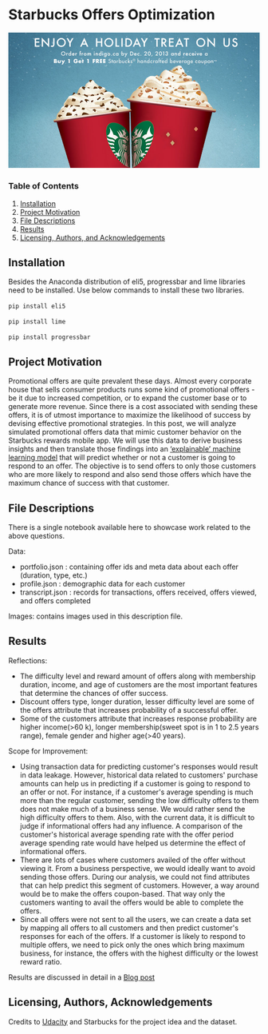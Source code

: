 # Starbucks Offers Optimization
![cover image](images/starbucks_cover_image.jpg)

### Table of Contents

1. [Installation](#installation)
2. [Project Motivation](#motivation)
3. [File Descriptions](#files)
4. [Results](#results)
5. [Licensing, Authors, and Acknowledgements](#licensing)

## Installation <a name="installation"></a>

Besides the Anaconda distribution of eli5, progressbar and lime libraries need to be installed.
Use below commands to install these two libraries.

`pip install eli5`

`pip install lime`

`pip install progressbar`


## Project Motivation<a name="motivation"></a>

Promotional offers are quite prevalent these days. Almost every corporate house that sells consumer products runs some kind of promotional offers -be it due to increased competition, or to expand the customer base or to generate more revenue. Since there is a cost associated with sending these offers, it is of utmost importance to maximize the likelihood of success by devising effective promotional strategies.
In this post, we will analyze simulated promotional offers data that mimic customer behavior on the Starbucks rewards mobile app. We will use this data to derive business insights and then translate those findings into an [‘explainable’ machine learning model](https://en.wikipedia.org/wiki/Explainable_artificial_intelligence) that will predict whether or not a customer is going to respond to an offer. The objective is to send offers to only those customers who are more likely to respond and also send those offers which have the maximum chance of success with that customer.

## File Descriptions <a name="files"></a>

There is a single notebook available here to showcase work related to the above questions.

Data:
* portfolio.json : containing offer ids and meta data about each offer (duration, type, etc.)
* profile.json : demographic data for each customer
* transcript.json : records for transactions, offers received, offers viewed, and offers completed

Images: contains images used in this description file.

## Results<a name="results"></a>

Reflections:
* The difficulty level and reward amount of offers along with membership duration, income, and age of customers are the most important features that determine the chances of offer success.
* Discount offers type, longer duration, lesser difficulty level are some of the offers attribute that increases probability of a successful offer.
* Some of the customers attribute that increases response probability are higher income(>60 k), longer membership(sweet spot is in 1 to 2.5 years range), female gender and higher age(>40 years).

Scope for Improvement:

* Using transaction data for predicting customer's responses would result in data leakage. However, historical data related to customers' purchase amounts can help us in predicting if a customer is going to respond to an offer or not. For instance, if a customer's average spending is much more than the regular customer, sending the low difficulty offers to them does not make much of a business sense. We would rather send the high difficulty offers to them. Also, with the current data, it is difficult to judge if informational offers had any influence. A comparison of the customer's historical average spending rate with the offer period average spending rate would have helped us determine the effect of informational offers.
* There are lots of cases where customers availed of the offer without viewing it. From a business perspective, we would ideally want to avoid sending those offers. During our analysis, we could not find attributes that can help predict this segment of customers. However, a way around would be to make the offers coupon-based. That way only the customers wanting to avail the offers would be able to complete the offers.
 * Since all offers were not sent to all the users, we can create a data set by mapping all offers to all customers and then predict customer's responses for each of the offers. If a customer is likely to respond to multiple offers, we need to pick only the ones which bring maximum business, for instance, the offers with the highest difficulty or the lowest reward ratio.



Results are discussed in detail in a [Blog post](https://medium.com/@samardolui/cdf9bcedd48a)

## Licensing, Authors, Acknowledgements<a name="licensing"></a>

Credits to [Udacity](https://www.udacity.com/) and Starbucks for the project idea and the dataset.
